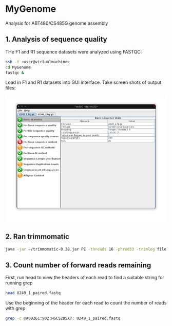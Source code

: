 # MyGenome
Analysis for ABT480/CS485G genome assembly

## 1. Analysis of sequence quality
THe F1 and R1 sequence datasets were analyzed using FASTQC:
```bash
ssh -Y <user@virtualmachine>
cd MyGenome
fastqc &
```
Load in F1 and R1 datasets into GUI interface.
Take screen shots of output files:

![F1screenshot.png](/data/F1screenshot.png)

## 2. Ran trimmomatic
```bash
java -jar ~/trimmomatic-0.38.jar PE -threads 16 -phred33 -trimlog file.txt U249_1.fq.gz U249_2.fq.gz U249_1_paired.fastq U249_1_unpaired.fastq U249_2_paired.fastq U249_2_unpaired.fastq ILLUMINACLIP:adaptors.fasta:2:30:10 SLIDINGWINDOW:20:20 MINLEN:100
```

## 3. Count number of forward reads remaining
First, run head to view the headers of each read to find a suitable string for running grep
```bash
head U249_1_paired.fastq
```
Use the beginning of the header for each read to count the number of reads with grep
```bash
grep -c @A00261:902:HGC52DSX7: U249_1_paired.fastq
```
